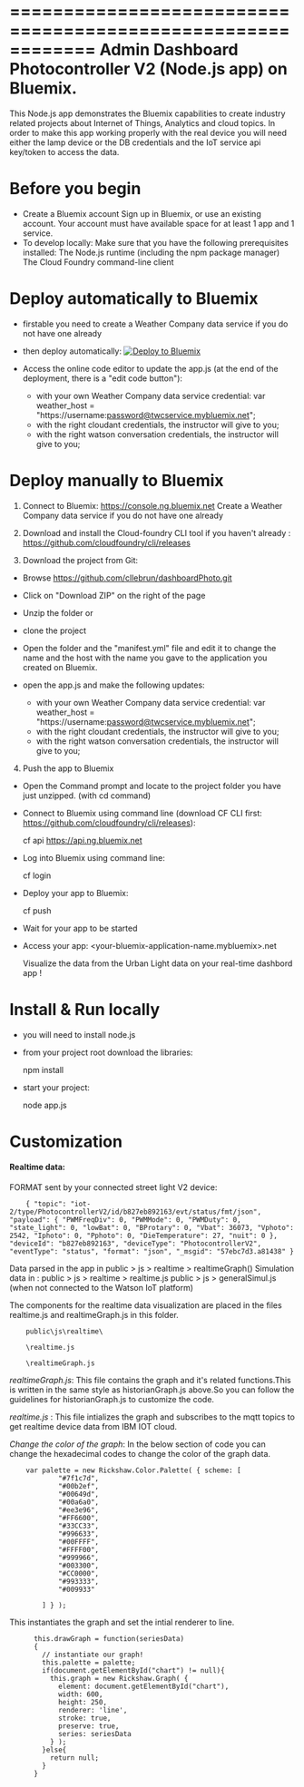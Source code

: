 ============================================================
Admin Dashboard Photocontroller V2 (Node.js app) on Bluemix.
============================================================

This Node.js app demonstrates the Bluemix capabilities to create industry related projects about Internet of Things, Analytics and cloud topics. In order to make this app working properly with the real device you will need either the lamp device or the DB credentials and the IoT service api key/token to access the data.

# Before you begin

- Create a Bluemix account
        Sign up in Bluemix, or use an existing account. Your account must have available space for at least 1 app and 1 service.
- To develop locally: Make sure that you have the following prerequisites installed:
        The Node.js runtime (including the npm package manager)
        The Cloud Foundry command-line client

# Deploy automatically to Bluemix

- firstable you need to create a Weather Company data service if you do not have one already

- then deploy automatically: 
[![Deploy to Bluemix](https://bluemix.net/deploy/button.png)](https://bluemix.net/deploy?repository=https://github.com/cllebrun/dashboardPhoto.git)

- Access the online code editor to update the app.js (at the end of the deployment, there is a "edit code button"): 
    - with your own Weather Company data service credential: var weather_host =  "https://username:password@twcservice.mybluemix.net";
    - with the right cloudant credentials, the instructor will give to you;
    - with the right watson conversation credentials, the instructor will give to you;

# Deploy manually to Bluemix

1. Connect to Bluemix:
    https://console.ng.bluemix.net
    Create a Weather Company data service if you do not have one already
2. Download and install the Cloud-foundry CLI tool if you haven't already : https://github.com/cloudfoundry/cli/releases
    
3. Download the project from Git:
- Browse https://github.com/cllebrun/dashboardPhoto.git

- Click on "Download ZIP" on the right of the page
- Unzip the folder
or
- clone the project

- Open the folder and the "manifest.yml" file and edit it to change the name and the host with the name you gave to the application you created on Bluemix.
- open the app.js and make the following updates:
    - with your own Weather Company data service credential: var weather_host =  "https://username:password@twcservice.mybluemix.net";
    - with the right cloudant credentials, the instructor will give to you;
    - with the right watson conversation credentials, the instructor will give to you;

4. Push the app to Bluemix
- Open the Command prompt and locate to the project folder you have just unzipped. (with cd command)
- Connect to Bluemix using command line (download CF CLI first: https://github.com/cloudfoundry/cli/releases):

    cf api https://api.ng.bluemix.net

- Log into Bluemix using command line:

    cf login 

- Deploy your app to Bluemix:

    cf push

- Wait for your app to be started
- Access your app: <your-bluemix-application-name.mybluemix>.net

    Visualize the data from the Urban Light data on your real-time dashbord app !


# Install & Run locally

- you will need to install node.js
- from your project root download the libraries:

    npm install

- start your project:

    node app.js

# Customization

#### Realtime data: 

FORMAT sent by your connected street light V2 device: 

        { "topic": "iot-2/type/PhotocontrollerV2/id/b827eb892163/evt/status/fmt/json", "payload": { "PWMFreqDiv": 0, "PWMMode": 0, "PWMDuty": 0, "state_light": 0, "lowBat": 0, "BProtary": 0, "Vbat": 36073, "Vphoto": 2542, "Iphoto": 0, "Pphoto": 0, "DieTemperature": 27, "nuit": 0 }, "deviceId": "b827eb892163", "deviceType": "PhotocontrollerV2", "eventType": "status", "format": "json", "_msgid": "57ebc7d3.a81438" }

Data parsed in the app in public > js > realtime > realtimeGraph()
Simulation data in :
public > js > realtime > realtime.js
public > js > generalSimul.js (when not connected to the Watson IoT platform)

   The components for the realtime data visualization are placed in the files realtime.js and realtimeGraph.js in this folder.

        public\js\realtime\
    
        \realtime.js
    
        \realtimeGraph.js

*realtimeGraph.js*: This file contains the graph and it's related functions.This is written in the same style as historianGraph.js above.So you can follow the guidelines for historianGraph.js to customize the code.

*realtime.js* : This file intializes the graph and subscribes to the mqtt topics to get realtime device data from IBM IOT cloud.


 *Change the color of the graph*: In the below section of code you can change the hexadecimal codes to change the color of the graph data.
    
        var palette = new Rickshaw.Color.Palette( { scheme: [
                "#7f1c7d",
                "#00b2ef",
                "#00649d",
                "#00a6a0",
                "#ee3e96",
                "#FF6600",
                "#33CC33",
                "#996633",
                "#00FFFF",
                "#FFFF00",
                "#999966",
                "#003300",
                "#CC0000",
                "#993333",
                "#009933"

            ] } );

 This instantiates the graph and set the intial renderer to line.

        
          this.drawGraph = function(seriesData)
          {
            // instantiate our graph!
            this.palette = palette;
            if(document.getElementById("chart") != null){
              this.graph = new Rickshaw.Graph( {
                element: document.getElementById("chart"),
                width: 600,
                height: 250,
                renderer: 'line',
                stroke: true,
                preserve: true,
                series: seriesData  
              } );
            }else{
              return null;
            }
          }

